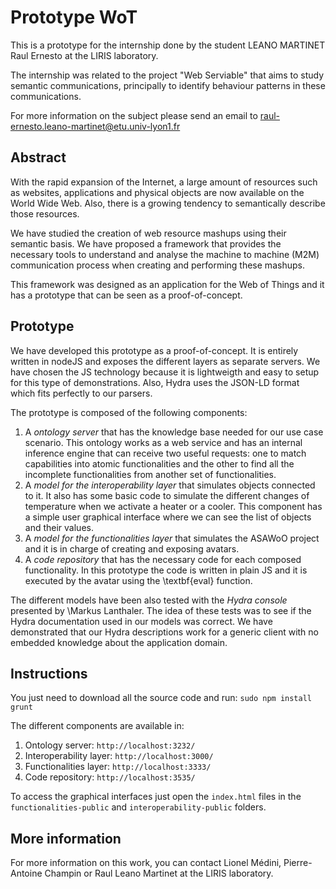# Prototype WoT

This is a prototype for the internship done by the student LEANO MARTINET Raul Ernesto at the LIRIS laboratory.

The internship was related to the project "Web Serviable" that aims to study semantic communications, principally to identify behaviour patterns in these communications.

For more information on the subject please send an email to raul-ernesto.leano-martinet@etu.univ-lyon1.fr

## Abstract

With the rapid expansion of the Internet, a large amount of resources such as websites, applications and physical objects are now available on the World Wide Web. Also, there is a growing tendency to semantically describe those resources.

We have studied the creation of web resource mashups using their semantic basis. We have proposed a framework that provides the necessary tools to understand and analyse the machine to machine (M2M) communication process when creating and performing these mashups.

This framework was designed as an application for the Web of Things and it has a prototype that can be seen as a proof-of-concept.

## Prototype

We have developed this prototype as a proof-of-concept. It is entirely written in nodeJS and exposes the different layers as separate servers. We have chosen the JS technology because it is lightweigth and easy to setup for this type of demonstrations. Also, Hydra uses the JSON-LD format which fits perfectly to our parsers.

The prototype is composed of the following components:

1. A *ontology server* that has the knowledge base needed for our use case scenario. This ontology works as a web service and has an internal inference engine that can receive two useful requests: one to match capabilities into atomic functionalities and the other to find all the incomplete functionalities from another set of functionalities.
2. A *model for the interoperability layer* that simulates objects connected to it. It also has some basic code to simulate the different changes of temperature when we activate a heater or a cooler. This component has a simple user graphical interface where we can see the list of objects and their values.
3. A *model for the functionalities layer* that simulates the ASAWoO project and it is in charge of creating and exposing avatars.
4. A *code repository* that has the necessary code for each composed functionality. In this prototype the code is written in plain JS and it is executed by the avatar using the \textbf{eval} function.

The different models have been also tested with the *Hydra console* presented by \Markus Lanthaler. The idea of these tests was to see if the Hydra documentation used in our models was correct. We have demonstrated that our Hydra descriptions work for a generic client with no embedded knowledge about the application domain.

## Instructions

You just need to download all the source code and run:
    `sudo npm install`
    `grunt`

The different components are available in:

1. Ontology server: `http://localhost:3232/`
2. Interoperability layer: `http://localhost:3000/`
3. Functionalities layer: `http://localhost:3333/`
4. Code repository: `http://localhost:3535/`

To access the graphical interfaces just open the `index.html` files in the `functionalities-public` and `interoperability-public` folders.

## More information

For more information on this work, you can contact Lionel Médini, Pierre-Antoine Champin or Raul Leano Martinet at the LIRIS laboratory.
